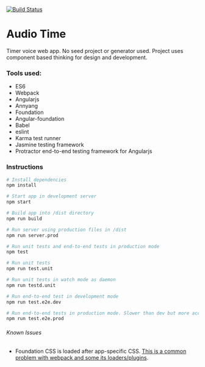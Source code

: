 [![Build Status](https://travis-ci.org/JavierPDev/AudioTime.svg?branch=master)](https://travis-ci.org/JavierPDev/AudioTime)

# Audio Time
Timer voice web app. No seed project or generator used. Project uses component based thinking for design and development.

### Tools used:
* ES6
* Webpack
* Angularjs
* Annyang
* Foundation
* Angular-foundation
* Babel
* eslint
* Karma test runner
* Jasmine testing framework
* Protractor end-to-end testing framework for Angularjs

### Instructions
```bash
# Install dependencies
npm install

# Start app in development server
npm start

# Build app into /dist directory
npm run build

# Run server using production files in /dist
npm run server.prod

# Run unit tests and end-to-end tests in production mode
npm test

# Run unit tests
npm run test.unit

# Run unit tests in watch mode as daemon
npm run testd.unit

# Run end-to-end test in development mode
npm run test.e2e.dev

# Run end-to-end tests in production mode. Slower than dev but more accurate for end user experience.
npm run test.e2e.prod
```

###### Known Issues

* Foundation CSS is loaded after app-specific CSS. [This is a common problem with webpack and some its loaders/plugins](https://github.com/webpack/webpack/issues/215).
